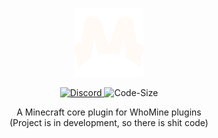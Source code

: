 <p align="center">
	<img src="https://raw.githubusercontent.com/MinersStudios/.github/main/assets/logos/logo_white.png" alt="MinersStudios">
</p>

<p align="center">
	<a href="https://whomine.ga/discord">
		<img src="https://discordapp.com/api/guilds/928575868643733535/widget.png?style=shield" alt="Discord">
	</a>
	<img src="https://shields.io/github/languages/code-size/minersstudios/msCore.svg" alt="Code-Size">
</p>

<p align="center">
A Minecraft core plugin for WhoMine plugins <br>
	(Project is in development, so there is shit code)
</p>
